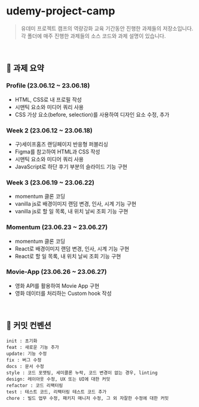 # udemy-project-camp

> 유데미 프로젝트 캠프의 역량강화 교육 기간동안 진행한 과제들의 저장소입니다.<br>
> 각 폴더에 매주 진행한 과제들의 소스 코드와 과제 설명이 있습니다.
<br>

## 📝 과제 요약
### Profile (23.06.12 ~ 23.06.18)
- HTML, CSS로 내 프로필 작성
- 시맨틱 요소와 미디어 쿼리 사용
- CSS 가상 요소(before, selection)를 사용하여 디자인 요소 수정, 추가

### Week 2 (23.06.12 ~ 23.06.18)
- 구)세이프홈즈 랜딩페이지 반응형 퍼블리싱
- Figma를 참고하여 HTML과 CSS 작성
- 시맨틱 요소와 미디어 쿼리 사용
- JavaScript로 하단 후기 부분의 슬라이드 기능 구현
  
### Week 3 (23.06.19 ~ 23.06.22)
- momentum 클론 코딩
- vanilla js로 배경이미지 랜덤 변경, 인사, 시계 기능 구현
- vanilla js로 할 일 목록, 내 위치 날씨 조회 기능 구현

### Momentum (23.06.23 ~ 23.06.27)
- momentum 클론 코딩
- React로 배경이미지 랜덤 변경, 인사, 시계 기능 구현
- React로 할 일 목록, 내 위치 날씨 조회 기능 구현

### Movie-App (23.06.26 ~ 23.06.27)
- 영화 API를 활용하여 Movie App 구현
- 영화 데이터를 처리하는 Custom hook 작성
<br>

## 💬 커밋 컨벤션

```
init : 초기화
feat : 새로운 기능 추가
update: 기능 수정
fix : 버그 수정
docs : 문서 수정
style : 코드 포맷팅, 세미콜론 누락, 코드 변경이 없는 경우, linting
design: 레이아웃 수정, UX 또는 UI에 대한 커밋
refactor : 코드 리팩터링
test : 테스트 코드, 리팩터링 테스트 코드 추가
chore : 빌드 업무 수정, 패키지 매니저 수정, 그 외 자잘한 수정에 대한 커밋
```
